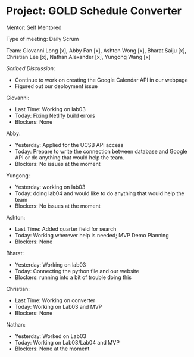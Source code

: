 # Project: GOLD Schedule Converter

Mentor: Self Mentored

Type of meeting: Daily Scrum

Team: Giovanni Long [x], Abby Fan [x], Ashton Wong [x], Bharat Saiju [x], Christian Lee [x], Nathan Alexander [x], Yungong Wang [x]

*Scribed Discussion*:
 - Continue to work on creating the Google Calendar API in our webpage
 - Figured out our deployment issue

Giovanni:
 - Last Time: Working on lab03
 - Today: Fixing Netlify build errors
 - Blockers: None

Abby:
 - Yesterday: Applied for the UCSB API access
 - Today: Prepare to write the connection between database and Google API or do anything that would help the team.
 - Blockers: No issues at the moment

Yungong:
 - Yesterday: working on lab03
 - Today: doing lab04 and would like to do anything that would help the team
 - Blockers: No issues at the moment 

 Ashton:
 - Last Time: Added quarter field for search
 - Today: Working wherever help is needed; MVP Demo Planning
 - Blockers: None

 Bharat:
 - Yesterday: Working on lab03
 - Today: Connecting the python file and our website
 - Blockers: running into a bit of trouble doing this

 Christian:
 - Last Time: Working on converter
 - Today: Working on Lab03 and MVP
 - Blockers: None

 Nathan:
- Yesterday: Worked on Lab03
- Today: Working on Lab03/Lab04 and MVP
- Blockers: None at the moment
